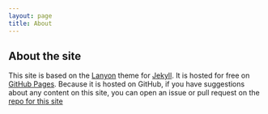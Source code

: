 ```yaml
---
layout: page
title: About
---
```




## About the site

This site is based on the [Lanyon](http://lanyon.getpoole.com) theme for [Jekyll](http://jekyllrb.com). It is hosted for free on [GitHub Pages](https://pages.github.com).
Because it is hosted on GitHub, if you have suggestions about any content on this site, you can open an issue or pull request on the [repo for this site](https://github.com/hdbhdb/hdbhdb.github.io)
